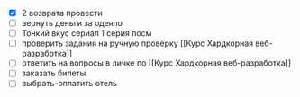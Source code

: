 - [x] 2 возврата провести
- [ ] вернуть деньги за одеяло
- [ ] Тонкий вкус сериал 1 серия посм
- [ ] проверить задания на ручную проверку [[Курс Хардкорная веб-разработка]]
- [ ] ответить на вопросы в личке по [[Курс Хардкорная веб-разработка]]
- [ ] заказать билеты
- [ ] выбрать-оплатить отель